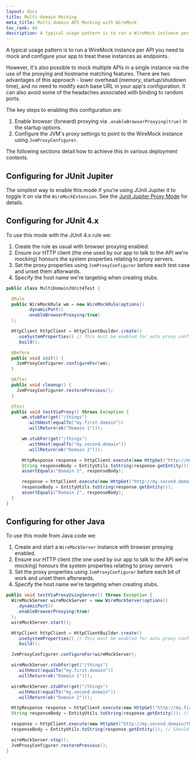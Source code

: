 ```yaml
---
layout: docs
title: Multi-domain Mocking
meta_title: Multi-domain API Mocking with WireMock
toc_rank: 66
description: A typical usage pattern is to run a WireMock instance per API you need to mock and configure your app to treat these instances as endpoints.
---
```


A typical usage pattern is to run a WireMock instance per API you need to mock and configure your app to treat these instances
as endpoints.

However, it's also possible to mock multiple APIs in a single instance via the use of the proxying and hostname matching features.
There are two advantages of this approach - lower overhead (memory, startup/shutdown time), and no need to modify each base URL in your app's
configuration. It can also avoid some of the headaches associated with binding to random ports.

The key steps to enabling this configuration are:

1. Enable browser (forward) proxying via `.enableBrowserProxying(true)` in the startup options.
2. Configure the JVM's proxy settings to point to the WireMock instance using `JvmProxyConfigurer`.

The following sections detail how to achieve this in various deployment contexts.

## Configuring for JUnit Jupiter

The simplest way to enable this mode if you're using JUnit Jupiter it to toggle it on via the `WireMockExtension`. See the
[Junit Jupiter Proxy Mode](../junit-jupiter/#proxy-mode) for details.

## Configuring for JUnit 4.x

To use this mode with the JUnit 4.x rule we:

1. Create the rule as usual with browser proxying enabled.
2. Ensure our HTTP client (the one used by our app to talk to the API we're mocking) honours the system properties relating to proxy servers.
3. Set the proxy properties using `JvmProxyConfigurer` before each test case and unset them afterwards.
4. Specify the host name we're targeting when creating stubs.

```java
public class MultiDomainJUnit4Test {

  @Rule
  public WireMockRule wm = new WireMockRule(options()
        .dynamicPort()
        .enableBrowserProxying(true)
  );

  HttpClient httpClient = HttpClientBuilder.create()
    .useSystemProperties() // This must be enabled for auto proxy config
    .build();

  @Before
  public void init() {
    JvmProxyConfigurer.configureFor(wm);
  }

  @After
  public void cleanup() {
    JvmProxyConfigurer.restorePrevious();
  }

  @Test
  public void testViaProxy() throws Exception {
      wm.stubFor(get("/things")
        .withHost(equalTo("my.first.domain"))
        .willReturn(ok("Domain 1")));

      wm.stubFor(get("/things")
        .withHost(equalTo("my.second.domain"))
        .willReturn(ok("Domain 2")));

      HttpResponse response = httpClient.execute(new HttpGet("http://my.first.domain/things"));
      String responseBody = EntityUtils.toString(response.getEntity());
      assertEquals("Domain 1", responseBody);

      response = httpClient.execute(new HttpGet("http://my.second.domain/things"));
      responseBody = EntityUtils.toString(response.getEntity());
      assertEquals("Domain 2", responseBody);
  }
}
```

## Configuring for other Java

To use this mode from Java code we:

1. Create and start a `WireMockServer` instance with browser proxying enabled.
2. Ensure our HTTP client (the one used by our app to talk to the API we're mocking) honours the system properties relating to proxy servers
3. Set the proxy properties using `JvmProxyConfigurer` before each bit of work and unset them afterwards.
4. Specify the host name we're targeting when creating stubs.

```java
public void testViaProxyUsingServer() throws Exception {
  WireMockServer wireMockServer = new WireMockServer(options()
    .dynamicPort()
    .enableBrowserProxying(true)
  );
  wireMockServer.start();

  HttpClient httpClient = HttpClientBuilder.create()
    .useSystemProperties() // This must be enabled for auto proxy config
    .build();

  JvmProxyConfigurer.configureFor(wireMockServer);

  wireMockServer.stubFor(get("/things")
    .withHost(equalTo("my.first.domain"))
    .willReturn(ok("Domain 1")));

  wireMockServer.stubFor(get("/things")
    .withHost(equalTo("my.second.domain"))
    .willReturn(ok("Domain 2")));

  HttpResponse response = httpClient.execute(new HttpGet("http://my.first.domain/things"));
  String responseBody = EntityUtils.toString(response.getEntity()); // Should == Domain 1

  response = httpClient.execute(new HttpGet("http://my.second.domain/things"));
  responseBody = EntityUtils.toString(response.getEntity()); // Should == Domain 2

  wireMockServer.stop();
  JvmProxyConfigurer.restorePrevious();
}
```
